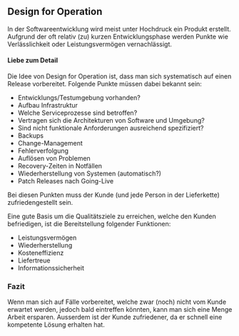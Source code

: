 ## Design for Operation
In der Softwareentwicklung wird meist unter Hochdruck ein Produkt erstellt. Aufgrund der oft relativ (zu) kurzen Entwicklungsphase werden Punkte wie Verlässlichkeit oder Leistungsvermögen vernachlässigt.
#### Liebe zum Detail
Die Idee von Design for Operation ist, dass man sich systematisch auf einen Release vorbereitet. Folgende Punkte müssen dabei bekannt sein:
  * Entwicklungs/Testumgebung vorhanden?
  * Aufbau Infrastruktur
  * Welche Serviceprozesse sind betroffen?
  * Vertragen sich die Architekturen von Software und Umgebung?
  * Sind nicht funktionale Anforderungen ausreichend spezifiziert?
  * Backups
  * Change-Management
  * Fehlerverfolgung
  * Auflösen von Problemen
  * Recovery-Zeiten in Notfällen
  * Wiederherstellung von Systemen (automatisch?)
  * Patch Releases nach Going-Live



Bei diesen Punkten muss der Kunde (und jede Person in der Lieferkette) zufriedengestellt sein.


Eine gute Basis um die Qualitätsziele zu erreichen, welche den Kunden befriedigen, ist die Bereitstellung folgender Funktionen:
  * Leistungsvermögen
  * Wiederherstellung
  * Kosteneffizienz
  * Liefertreue
  * Informationssicherheit



### Fazit
Wenn man sich auf Fälle vorbereitet, welche zwar (noch) nicht vom Kunde erwartet werden, jedoch bald eintreffen könnten, kann man sich eine Menge Arbeit ersparen. Ausserdem ist der Kunde zufriedener, da er schnell eine kompetente Lösung erhalten hat.